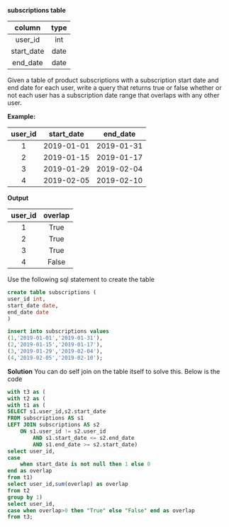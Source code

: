 
**subscriptions table**

|   column   | type |
|:----------:|:----:|
|   user_id  |  int |
| start_date | date |
|  end_date  | date |

Given a table of product subscriptions with a subscription start date and end date for each user, write a query that returns true or false whether or not each user has a subscription date range that overlaps with any other user.

**Example:**

| user_id | start_date |  end_date  |
|:-------:|:----------:|:----------:|
|    1    | 2019-01-01 | 2019-01-31 |
|    2    | 2019-01-15 | 2019-01-17 |
|    3    | 2019-01-29 | 2019-02-04 |
|    4    | 2019-02-05 | 2019-02-10 |

**Output**

| user_id | overlap |
|:-------:|:-------:|
|    1    |   True  |
|    2    |   True  |
|    3    |   True  |
|    4    |  False  |

Use the following sql statement to create the table

```sql
create table subscriptions (
user_id int,
start_date date,
end_date date
)

insert into subscriptions values
(1,'2019-01-01','2019-01-31'),
(2,'2019-01-15','2019-01-17'),
(3,'2019-01-29','2019-02-04'),
(4,'2019-02-05','2019-02-10');

```

**Solution**
You can do self join on the table itself to solve this. Below is the code

```sql
with t3 as (
with t2 as (
with t1 as (
SELECT s1.user_id,s2.start_date
FROM subscriptions AS s1
LEFT JOIN subscriptions AS s2
    ON s1.user_id != s2.user_id
        AND s1.start_date <= s2.end_date
        AND s1.end_date >= s2.start_date)
select user_id,
case 
	when start_date is not null then 1 else 0
end as overlap
from t1)
select user_id,sum(overlap) as overlap
from t2
group by 1)
select user_id,
case when overlap>0 then "True" else "False" end as overlap
from t3;

```